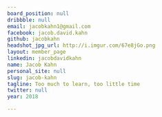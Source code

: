 ```yaml
---
board_position: null
dribbble: null
email: jacobkahn1@gmail.com
facebook: jacob.david.kahn
github: jacobkahn
headshot_jpg_url: http://i.imgur.com/67e8jGo.png
layout: member_page
linkedin: jacobdavidkahn
name: Jacob Kahn
personal_site: null
slug: jacob-kahn
tagline: Too much to learn, too little time
twitter: null
year: 2018

---
```

